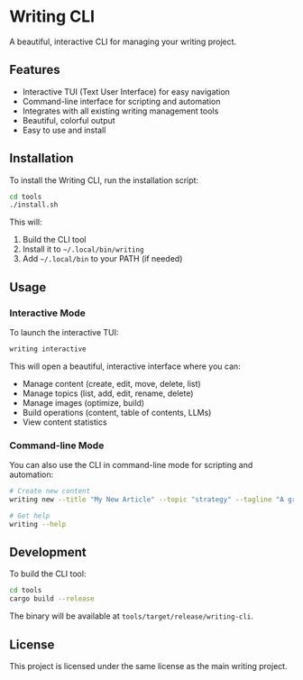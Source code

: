 # Writing CLI

A beautiful, interactive CLI for managing your writing project.

## Features

- Interactive TUI (Text User Interface) for easy navigation
- Command-line interface for scripting and automation
- Integrates with all existing writing management tools
- Beautiful, colorful output
- Easy to use and install

## Installation

To install the Writing CLI, run the installation script:

```bash
cd tools
./install.sh
```

This will:
1. Build the CLI tool
2. Install it to `~/.local/bin/writing`
3. Add `~/.local/bin` to your PATH (if needed)

## Usage

### Interactive Mode

To launch the interactive TUI:

```bash
writing interactive
```

This will open a beautiful, interactive interface where you can:
- Manage content (create, edit, move, delete, list)
- Manage topics (list, add, edit, rename, delete)
- Manage images (optimize, build)
- Build operations (content, table of contents, LLMs)
- View content statistics

### Command-line Mode

You can also use the CLI in command-line mode for scripting and automation:

```bash
# Create new content
writing new --title "My New Article" --topic "strategy" --tagline "A great article" --tags "productivity,focus" --content-type "article"

# Get help
writing --help
```

## Development

To build the CLI tool:

```bash
cd tools
cargo build --release
```

The binary will be available at `tools/target/release/writing-cli`.

## License

This project is licensed under the same license as the main writing project. 